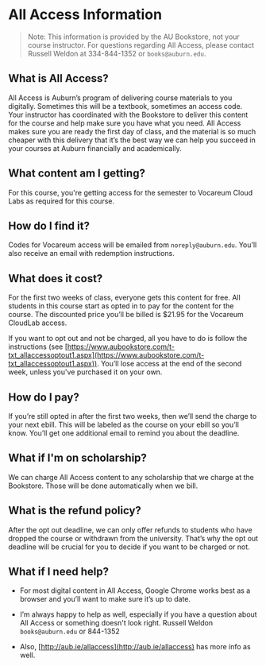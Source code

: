 # All Access Information

> Note: This information is provided by the AU Bookstore, not your course
> instructor. For questions regarding All Access, please contact Russell Weldon
> at 334-844-1352 or `books@auburn.edu`.

## What is All Access?

All Access is Auburn’s program of delivering course materials to you digitally.
Sometimes this will be a textbook, sometimes an access code. Your instructor has
coordinated with the Bookstore to deliver this content for the course and help
make sure you have what you need. All Access makes sure you are ready the first
day of class, and the material is so much cheaper with this delivery that it’s
the best way we can help you succeed in your courses at Auburn financially and
academically.

## What content am I getting?

For this course, you're getting access for the semester to Vocareum Cloud Labs
as required for this course.

## How do I find it?

Codes for Vocareum access will be emailed from `noreply@auburn.edu`. You’ll also
receive an email with redemption instructions.

## What does it cost?

For the first two weeks of class, everyone gets this content for free.  All
students in this course start as opted in to pay for the content for the course.
The discounted price you’ll be billed is $21.95 for the Vocareum CloudLab
access.

If you want to opt out and not be charged, all you have to do is follow the
instructions (see
[https://www.aubookstore.com/t-txt_allaccessoptout1.aspx](https://www.aubookstore.com/t-txt_allaccessoptout1.aspx)).
You’ll lose access at the end of the second week, unless you've purchased it on
your own.

## How do I pay?

If you’re still opted in after the first two weeks, then we’ll send the charge
to your next ebill.  This will be labeled as the course on your ebill so you’ll
know.  You’ll get one additional email to remind you about the deadline.

## What if I'm on scholarship?

We can charge All Access content to any scholarship that we charge at the
Bookstore.  Those will be done automatically when we bill.

## What is the refund policy?

After the opt out deadline, we can only offer refunds to students who have
dropped the course or withdrawn from the university. That’s why the opt out
deadline will be crucial for you to decide if you want to be charged or not.

## What if I need help?

- For most digital content in All Access, Google Chrome works best as a browser
  and you’ll want to make sure it’s up to date.  

- I’m always happy to help as well, especially if you have a question about All
  Access or something doesn't look right.  Russell Weldon `books@auburn.edu` or
  844-1352

- Also, [http://aub.ie/allaccess](http://aub.ie/allaccess) has more info as
  well.

